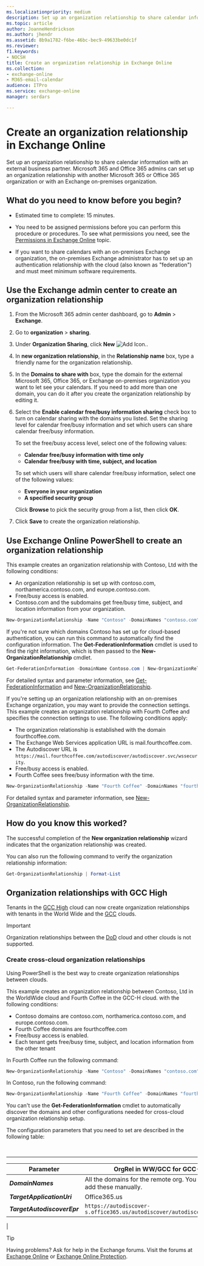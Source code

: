 ```yaml
---
ms.localizationpriority: medium
description: Set up an organization relationship to share calendar information with an external business partner. Microsoft 365 and Office 365 admins can set up an organization relationship with another Microsoft 365 or Office 365 organization or with an Exchange on-premises organization.
ms.topic: article
author: JoanneHendrickson
ms.author: jhendr
ms.assetid: 8b9a1782-f6be-46bc-bec9-49633be0dc1f
ms.reviewer: 
f1.keywords:
- NOCSH
title: Create an organization relationship in Exchange Online
ms.collection: 
- exchange-online
- M365-email-calendar
audience: ITPro
ms.service: exchange-online
manager: serdars

---
```


# Create an organization relationship in Exchange Online

Set up an organization relationship to share calendar information with an external business partner. Microsoft 365 and Office 365 admins can set up an organization relationship with another Microsoft 365 or Office 365 organization or with an Exchange on-premises organization.

## What do you need to know before you begin?

- Estimated time to complete: 15 minutes.

- You need to be assigned permissions before you can perform this procedure or procedures. To see what permissions you need, see the [Permissions in Exchange Online](../../permissions-exo/permissions-exo.md) topic.

- If you want to share calendars with an on-premises Exchange organization, the on-premises Exchange administrator has to set up an authentication relationship with the cloud (also known as "federation") and must meet minimum software requirements.

## Use the Exchange admin center to create an organization relationship
<a name="BKMK_EAC"> </a>

1. From the Microsoft 365 admin center dashboard, go to **Admin** \> **Exchange**.

2. Go to **organization** \> **sharing**.

3. Under **Organization Sharing**, click **New** ![Add Icon.](../../media/ITPro_EAC_AddIcon.gif).

4. In **new organization relationship**, in the **Relationship name** box, type a friendly name for the organization relationship.

5. In the **Domains to share with** box, type the domain for the external Microsoft 365, Office 365, or Exchange on-premises organization you want to let see your calendars. If you need to add more than one domain, you can do it after you create the organization relationship by editing it.

6. Select the **Enable calendar free/busy information sharing** check box to turn on calendar sharing with the domains you listed. Set the sharing level for calendar free/busy information and set which users can share calendar free/busy information.

   To set the free/busy access level, select one of the following values:

   - **Calendar free/busy information with time only**
   - **Calendar free/busy with time, subject, and location**

    To set which users will share calendar free/busy information, select one of the following values:

   - **Everyone in your organization**
   - **A specified security group**

    Click **Browse** to pick the security group from a list, then click **OK**.

7. Click **Save** to create the organization relationship.

## Use Exchange Online PowerShell to create an organization relationship
<a name="BKMK_Shell"> </a>

This example creates an organization relationship with Contoso, Ltd with the following conditions:

- An organization relationship is set up with contoso.com, northamerica.contoso.com, and europe.contoso.com.
- Free/busy access is enabled.
- Contoso.com and the subdomains get free/busy time, subject, and location information from your organization.

```PowerShell
New-OrganizationRelationship -Name "Contoso" -DomainNames "contoso.com","northamerica.contoso.com","europe.contoso.com" -FreeBusyAccessEnabled $true -FreeBusyAccessLevel LimitedDetails
```

If you're not sure which domains Contoso has set up for cloud-based authentication, you can run this command to automatically find the configuration information. The **Get-FederationInformation** cmdlet is used to find the right information, which is then passed to the **New-OrganizationRelationship** cmdlet.

```PowerShell
Get-FederationInformation -DomainName Contoso.com | New-OrganizationRelationship -Name "Contoso" -FreeBusyAccessEnabled $true -FreeBusyAccessLevel LimitedDetails
```

For detailed syntax and parameter information, see [Get-FederationInformation](/powershell/module/exchange/get-federationinformation) and [New-OrganizationRelationship](/powershell/module/exchange/new-organizationrelationship).

If you're setting up an organization relationship with an on-premises Exchange organization, you may want to provide the connection settings. This example creates an organization relationship with Fourth Coffee and specifies the connection settings to use. The following conditions apply:

- The organization relationship is established with the domain fourthcoffee.com.
- The Exchange Web Services application URL is mail.fourthcoffee.com.
- The Autodiscover URL is `https://mail.fourthcoffee.com/autodiscover/autodiscover.svc/wssecurity`.
- Free/busy access is enabled.
- Fourth Coffee sees free/busy information with the time.

```PowerShell
New-OrganizationRelationship -Name "Fourth Coffee" -DomainNames "fourthcoffee.com" -FreeBusyAccessEnabled $true -FreeBusyAccessLevel AvailabilityOnly -TargetAutodiscoverEpr "https://mail.fourthcoffee.com/autodiscover/autodiscover.svc/wssecurity" -TargetApplicationUri "mail.fourthcoffee.com"
```

For detailed syntax and parameter information, see [New-OrganizationRelationship](/powershell/module/exchange/new-organizationrelationship).

## How do you know this worked?

The successful completion of the **New organization relationship** wizard indicates that the organization relationship was created.

You can also run the following command to verify the organization relationship information:

```PowerShell
Get-OrganizationRelationship | Format-List
```

## Organization relationships with GCC High

Tenants in the [GCC High](/office365/servicedescriptions/office-365-platform-service-description/office-365-us-government/gcc-high-and-dod) cloud can now create organization relationships with tenants in the World Wide and the [GCC](/office365/servicedescriptions/office-365-platform-service-description/office-365-us-government/gcc) clouds.

> [!IMPORTANT]
> Organization relationships between the [DoD](/office365/servicedescriptions/office-365-platform-service-description/office-365-us-government/gcc-high-and-dod) cloud and other clouds is not supported.

### Create cross-cloud organization relationships

Using PowerShell is the best way to create organization relationships between clouds.

This example creates an organization relationship between Contoso, Ltd in the WorldWide cloud and Fourth Coffee in the GCC-H cloud. with the following conditions:

- Contoso domains are contoso.com, northamerica.contoso.com, and europe.contoso.com.
- Fourth Coffee domains are fourthcoffee.com
- Free/busy access is enabled.
- Each tenant gets free/busy time, subject, and location information from the other tenant

In Fourth Coffee run the following command:

```PowerShell
New-OrganizationRelationship -Name "Contoso" -DomainNames "contoso.com","northamerica.contoso.com","europe.contoso.com" -FreeBusyAccessEnabled $true -FreeBusyAccessLevel LimitedDetails -TargetApplicationUri "outlook.com" -TargetAutodiscoverEpr "https://autodiscover-s.outlook.com/autodiscover/autodiscover.svc/WSSecurity"
```

In Contoso, run the following command:

```PowerShell
New-OrganizationRelationship -Name "Fourth Coffee" -DomainNames "fourthcoffee.com" -FreeBusyAccessEnabled $true -FreeBusyAccessLevel LimitedDetails -TargetApplicationUri "office365.us" -TargetAutodiscoverEpr "https://autodiscover-s.office365.us/autodiscover/autodiscover.svc/WSSecurity"
```

You can't use the **Get-FederationInformation** cmdlet to automatically discover the domains and other configurations needed for cross-cloud organization relationship setup.

The configuration parameters that you need to set are described in the following table:

<br>

****

|Parameter|OrgRel in WW/GCC for GCC-H Tenant|OrgRel in GCC-H for WW/GCC Tenant|
|---|---|---|
|***DomainNames***|All the domains for the remote org. You need to collect and add these manually.|All the domains for the remote org. You need to collect and add these manually.|
|***TargetApplicationUri***|Office365.us|Outlook.com|
|***TargetAutodiscoverEpr***|`https://autodiscover-s.office365.us/autodiscover/autodiscover.svc/WSSecurity`|`https://autodiscover-s.outlook.com/autodiscover/autodiscover.svc/WSSecurity`|
|

> [!TIP]
> Having problems? Ask for help in the Exchange forums. Visit the forums at [Exchange Online](/answers/topics/office-exchange-server-itpro.html) or [Exchange Online Protection](https://social.technet.microsoft.com/forums/forefront/home?forum=FOPE).

